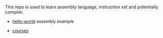 This repo is used to learn assembly language, instruction set and potentially compiler.

- [hello-world](./hello-world/README.md) assembly example

- [courses](./courses.md)
